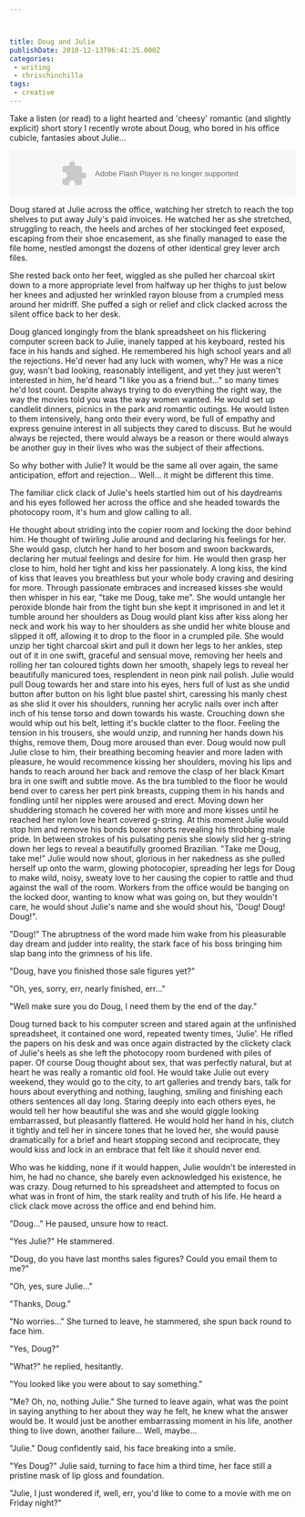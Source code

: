 ```yaml
---



title: Doug and Julie
publishDate: 2010-12-13T06:41:25.000Z
categories:
 - writing
 - chrischinchilla
tags:
 - creative
---
```


Take a listen (or read) to a light hearted and 'cheesy' romantic (and slightly explicit) short story I recently wrote about Doug, who bored in his office cubicle, fantasies about Julie...

<object height="81" width="100%"><param name="movie" value="https://player.soundcloud.com/player.swf?url=http%3A%2F%2Fapi.soundcloud.com%2Ftracks%2F7997281&amp;show_comments=false&amp;auto_play=false&amp;color=D7DBDA" /><param name="allowscriptaccess" value="always" /><embed allowscriptaccess="always" height="81" mce_src="https://player.soundcloud.com/player.swf?url=http%3A%2F%2Fapi.soundcloud.com%2Ftracks%2F7997281&amp;show_comments=false&amp;auto_play=false&amp;color=D7DBDA" src="https://player.soundcloud.com/player.swf?url=http%3A%2F%2Fapi.soundcloud.com%2Ftracks%2F7997281&amp;show_comments=false&amp;auto_play=false&amp;color=D7DBDA" type="application/x-shockwave-flash" width="100%"></embed></object>

Doug stared at Julie across the office, watching her stretch to reach the top shelves to put away July's paid invoices. He watched her as she stretched, struggling to reach, the heels and arches of her stockinged feet exposed, escaping from their shoe encasement, as she finally managed to ease the file home, nestled amongst the dozens of other identical grey lever arch files.

She rested back onto her feet, wiggled as she pulled her charcoal skirt down to a more appropriate level from halfway up her thighs to just below her knees and adjusted her wrinkled rayon blouse from a crumpled mess around her midriff. She puffed a sigh or relief and click clacked across the silent office back to her desk.

Doug glanced longingly from the blank spreadsheet on his flickering computer screen back to Julie, inanely tapped at his keyboard, rested his face in his hands and sighed. He remembered his high school years and all the rejections. He'd never had any luck with women, why? He was a nice guy, wasn't bad looking, reasonably intelligent, and yet they just weren't interested in him, he'd heard "I like you as a friend but..." so many times he'd lost count. Despite always trying to do everything the right way, the way the movies told you was the way women wanted. He would set up candlelit dinners, picnics in the park and romantic outings. He would listen to them intensively, hang onto their every word, be full of empathy and express genuine interest in all subjects they cared to discuss. But he would always be rejected, there would always be a reason or there would always be another guy in their lives who was the subject of their affections.

So why bother with Julie? It would be the same all over again, the same anticipation, effort and rejection... Well... it might be different this time.

The familiar click clack of Julie's heels startled him out of his daydreams and his eyes followed her across the office and she headed towards the photocopy room, it's hum and glow calling to all.

He thought about striding into the copier room and locking the door behind him. He thought of twirling Julie around and declaring his feelings for her. She would gasp, clutch her hand to her bosom and swoon backwards, declaring her mutual feelings and desire for him. He would then grasp her close to him, hold her tight and kiss her passionately. A long kiss, the kind of kiss that leaves you breathless but your whole body craving and desiring for more. Through passionate embraces and increased kisses she would then whisper in his ear, "take me Doug, take me". She would untangle her peroxide blonde hair from the tight bun she kept it imprisoned in and let it tumble around her shoulders as Doug would plant kiss after kiss along her neck and work his way to her shoulders as she undid her white blouse and slipped it off, allowing it to drop to the floor in a crumpled pile. She would unzip her tight charcoal skirt and pull it down her legs to her ankles, step out of it in one swift, graceful and sensual move, removing her heels and rolling her tan coloured tights down her smooth, shapely legs to reveal her beautifully manicured toes, resplendent in neon pink nail polish. Julie would pull Doug towards her and stare into his eyes, hers full of lust as she undid button after button on his light blue pastel shirt, caressing his manly chest as she slid it over his shoulders, running her acrylic nails over inch after inch of his tense torso and down towards his waste. Crouching down she would whip out his belt, letting it's buckle clatter to the floor. Feeling the tension in his trousers, she would unzip, and running her hands down his thighs, remove them, Doug more aroused than ever. Doug would now pull Julie close to him, their breathing becoming heavier and more laden with pleasure, he would recommence kissing her shoulders, moving his lips and hands to reach around her back and remove the clasp of her black Kmart bra in one swift and subtle move. As the bra tumbled to the floor he would bend over to caress her pert pink breasts, cupping them in his hands and fondling until her nipples were aroused and erect. Moving down her shuddering stomach he covered her with more and more kisses until he reached her nylon love heart covered g-string. At this moment Julie would stop him and remove his bonds boxer shorts revealing his throbbing male pride. In between strokes of his pulsating penis she slowly slid her g-string down her legs to reveal a beautifully groomed Brazilian. "Take me Doug, take me!" Julie would now shout, glorious in her nakedness as she pulled herself up onto the warm, glowing photocopier, spreading her legs for Doug to make wild, noisy, sweaty love to her causing the copier to rattle and thud against the wall of the room. Workers from the office would be banging on the locked door, wanting to know what was going on, but they wouldn't care, he would shout Julie's name and she would shout his, 'Doug! Doug! Doug!".

"Doug!" The abruptness of the word made him wake from his pleasurable day dream and judder into reality, the stark face of his boss bringing him slap bang into the grimness of his life.

"Doug, have you finished those sale figures yet?"

"Oh, yes, sorry, err, nearly finished, err..."

"Well make sure you do Doug, I need them by the end of the day."

Doug turned back to his computer screen and stared again at the unfinished spreadsheet, it contained one word, repeated twenty times, 'Julie'. He rifled the papers on his desk and was once again distracted by the clickety clack of Julie's heels as she left the photocopy room burdened with piles of paper. Of course Doug thought about sex, that was perfectly natural, but at heart he was really a romantic old fool. He would take Julie out every weekend, they would go to the city, to art galleries and trendy bars, talk for hours about everything and nothing, laughing, smiling and finishing each others sentences all day long. Staring deeply into each others eyes, he would tell her how beautiful she was and she would giggle looking embarrassed, but pleasantly flattered. He would hold her hand in his, clutch it tightly and tell her in sincere tones that he loved her, she would pause dramatically for a brief and heart stopping second and reciprocate, they would kiss and lock in an embrace that felt like it should never end.

Who was he kidding, none if it would happen, Julie wouldn't be interested in him, he had no chance, she barely even acknowledged his existence, he was crazy. Doug returned to his spreadsheet and attempted to focus on what was in front of him, the stark reality and truth of his life. He heard a click clack move across the office and end behind him.

"Doug..." He paused, unsure how to react.

"Yes Julie?" He stammered.

"Doug, do you have last months sales figures? Could you email them to me?"

"Oh, yes, sure Julie..."

"Thanks, Doug."

"No worries..." She turned to leave, he stammered, she spun back round to face him.

"Yes, Doug?"

"What?" he replied, hesitantly.

"You looked like you were about to say something."

"Me? Oh, no, nothing Julie." She turned to leave again, what was the point in saying anything to her about they way he felt, he knew what the answer would be. It would just be another embarrassing moment in his life, another thing to live down, another failure... Well, maybe...

"Julie." Doug confidently said, his face breaking into a smile.

"Yes Doug?" Julie said, turning to face him a third time, her face still a pristine mask of lip gloss and foundation.

"Julie, I just wondered if, well, err, you'd like to come to a movie with me on Friday night?"
